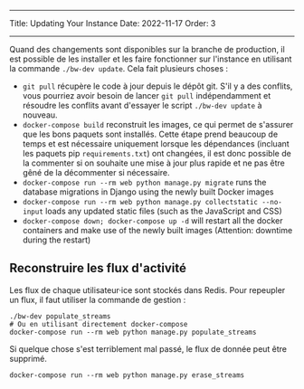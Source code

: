 - - -
Title: Updating Your Instance Date: 2022-11-17 Order: 3
- - -

Quand des changements sont disponibles sur la branche de production, il est possible de les installer et les faire fonctionner sur l'instance en utilisant la commande `./bw-dev update`. Cela fait plusieurs choses :

- `git pull` récupère le code à jour depuis le dépôt git. S'il y a des conflits, vous pourriez avoir besoin de lancer `git pull` indépendamment et résoudre les conflits avant d'essayer le script `./bw-dev update` à nouveau.
- `docker-compose build` reconstruit les images, ce qui permet de s'assurer que les bons paquets sont installés. Cette étape prend beaucoup de temps et est nécessaire uniquement lorsque les dépendances (incluant les paquets pip `requirements.txt`) ont changées, il est donc possible de la commenter si on souhaite une mise à jour plus rapide et ne pas être gêné de la décommenter si nécessaire.
- `docker-compose run --rm web python manage.py migrate` runs the database migrations in Django using the newly built Docker images
- `docker-compose run --rm web python manage.py collectstatic --no-input` loads any updated static files (such as the JavaScript and CSS)
- `docker-compose down; docker-compose up -d` will restart all the docker containers and make use of the newly built images (Attention: downtime during the restart)

## Reconstruire les flux d'activité

Les flux de chaque utilisateur·ice sont stockés dans Redis. Pour repeupler un flux, il faut utiliser la commande de gestion :

``` { .sh }
./bw-dev populate_streams
# Ou en utilisant directement docker-compose
docker-compose run --rm web python manage.py populate_streams
```

Si quelque chose s'est terriblement mal passé, le flux de donnée peut être supprimé.

``` { .sh }
docker-compose run --rm web python manage.py erase_streams
```
